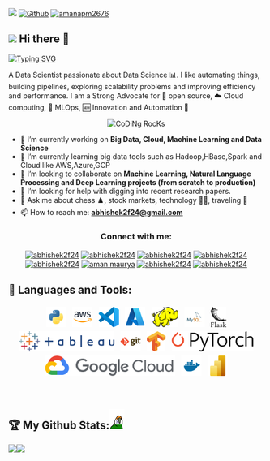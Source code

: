![](https://visitor-badge.laobi.icu/badge?page_id=abhishek2f24.abhishek2f24)
[![Github](https://img.shields.io/github/followers/abhishek2f24?label=Follow&style=social)](https://github.com/abhishek2f24)
<a href="https://twitter.com/abhishek2f24" target="blank"><img src="https://img.shields.io/twitter/follow/abhishek2f24?logo=twitter&style=plastic" alt="amanapm2676" /></a>
### <h2> <img src="https://emojis.slackmojis.com/emojis/images/1588315024/8823/hyperkitty.gif?1588315024" width="30" />&nbsp;Hi there 👋
[![Typing SVG](https://readme-typing-svg.herokuapp.com/?lines=<Coders>;I+am+<Abhishek>)](https://git.io/typing-svg)

A Data Scientist passionate about Data Science :bar_chart:. I like automating things, building pipelines, exploring scalability problems and improving efficiency and performance. I am a Strong Advocate for 📜 open source, :cloud: Cloud computing, 🚀 MLOps, :new: Innovation and Automation :robot: 
<p align='center'>
  <img src="https://github.com/SP-XD/SP-XD/blob/main/images/dev-working_rounded.gif?raw=true" href="https://github.com/sp-xd" alt="CoDiNg RocKs"  width="550"/><p>

- 🔭 I’m currently working on **Big Data, Cloud, Machine Learning and Data Science**
- 🌱 I’m currently learning big data tools such as Hadoop,HBase,Spark and Cloud like AWS,Azure,GCP
- 👯 I’m looking to collaborate on **Machine Learning, Natural Language Processing and Deep Learning projects (from scratch to production)**
- 🤔 I’m looking for help with digging into recent research papers.
- 💬 Ask me about chess :chess_pawn:, stock markets, technology :technologist:, traveling :compass:
- 📫 How to reach me: **abhishek2f24@gmail.com** 



<h3 align="center">Connect with me:</h3>
<p align="center">
<a href="https://twitter.com/abhishek2f24" target="blank"><img align="center" src="https://cdn.jsdelivr.net/npm/simple-icons@3.0.1/icons/twitter.svg" alt="abhishek2f24" height="30" width="40" /></a>
<a href="https://linkedin.com/in/abhishek2f24" target="blank"><img align="center" src="https://cdn.jsdelivr.net/npm/simple-icons@3/icons/linkedin.svg" alt="abhishek2f24" height="30" width="40" /></a>
<a href="https://stackoverflow.com/users/users/6696935/abhishek2f24" target="blank"><img align="center" src="https://cdn.jsdelivr.net/npm/simple-icons@3.0.1/icons/stackoverflow.svg" alt="abhishek2f24" height="30" width="40" /></a>
<a href="https://facebook.com/abhishek2f24" target="blank"><img align="center" src="https://cdn.jsdelivr.net/npm/simple-icons@3.0.1/icons/facebook.svg" alt="abhishek2f24" height="30" width="40" /></a>
<a href="https://instagram.com/abhishek2f24" target="blank"><img align="center" src="https://cdn.jsdelivr.net/npm/simple-icons@3.0.1/icons/instagram.svg" alt="abhishek2f24" height="30" width="40" /></a>
<a href="https://www.youtube.com/channel/UCy9aQiB05xGLymxkjyHb3Eg" target="blank"><img align="center" src="https://cdn.jsdelivr.net/npm/simple-icons@3.0.1/icons/youtube.svg" alt="aman maurya" height="30" width="40" /></a>
<a href="https://www.codechef.com/users/abhishek2f24" target="blank"><img align="center" src="https://cdn.jsdelivr.net/npm/simple-icons@3.1.0/icons/codechef.svg" alt="abhishek2f24" height="30" width="40" /></a>
<a href="https://www.hackerrank.com/abhishek2f24" target="blank"><img align="center" src="https://cdn.jsdelivr.net/npm/simple-icons@3.0.1/icons/hackerrank.svg" alt="abhishek2f24" height="30" width="40" /></a>
</p>


## 🧰 Languages and Tools:
<p align="center">
<img src="https://raw.githubusercontent.com/github/explore/80688e429a7d4ef2fca1e82350fe8e3517d3494d/topics/python/python.png" alt="Python" height="40" style="vertical-align:top; margin:4px">
<img src="https://raw.githubusercontent.com/github/explore/80688e429a7d4ef2fca1e82350fe8e3517d3494d/topics/aws/aws.png" alt="Javascript" height="40" style="vertical-align:top; margin:4px">
<img src="https://raw.githubusercontent.com/github/explore/80688e429a7d4ef2fca1e82350fe8e3517d3494d/topics/visual-studio-code/visual-studio-code.png" alt="VS Code" height="40" style="vertical-align:top; margin:4px">
<img src="https://raw.githubusercontent.com/github/explore/80688e429a7d4ef2fca1e82350fe8e3517d3494d/topics/azure/azure.png" alt="Bootstrap" height="40" style="vertical-align:top; margin:4px">
<img src="https://raw.githubusercontent.com/abhishek2f24/abhishek2f24/master/assets/hadoop.svg" alt="hadoop" height="40" style="vertical-align:top; margin:4px">
<img src="https://raw.githubusercontent.com/github/explore/80688e429a7d4ef2fca1e82350fe8e3517d3494d/topics/mysql/mysql.png" alt="MySQL" height="40" style="vertical-align:top; margin:4px">
<img src="https://raw.githubusercontent.com/abhishek2f24/abhishek2f24/master/assets/flask.svg" alt="flask" height="40" style="vertical-align:top; margin:4px">
<img src="https://raw.githubusercontent.com/abhishek2f24/abhishek2f24/master/assets/tableau.svg" alt="tableau" height="40" style="vertical-align:top; margin:4px">
<img src="https://raw.githubusercontent.com/github/explore/80688e429a7d4ef2fca1e82350fe8e3517d3494d/topics/git/git.png" alt="Git" height="40" style="vertical-align:top; margin:4px">
<img src="https://raw.githubusercontent.com/abhishek2f24/abhishek2f24/master/assets/tf.svg" alt="tensorflow" height="40" style="vertical-align:top; margin:4px">
<img src="https://raw.githubusercontent.com/abhishek2f24/abhishek2f24/master/assets/pytorch.svg" alt="PyTorch" height="40" style="vertical-align:top; margin:4px" alt="Windows" height="40" style="vertical-align:top; margin:4px">
<img src="https://raw.githubusercontent.com/abhishek2f24/abhishek2f24/master/assets/gcp.svg" alt="GCP" height="40" style="vertical-align:top; margin:4px">
<img src="https://raw.githubusercontent.com/abhishek2f24/abhishek2f24/master/assets/docker.svg" alt="Docker" height="40" style="vertical-align:top; margin:4px">
<img src="https://raw.githubusercontent.com/abhishek2f24/abhishek2f24/master/assets/powerbi.svg" alt="PowerBI" height="40" style="vertical-align:top; margin:4px">

</p>

<br />


## :trophy: My Github Stats:<img src="https://raw.githubusercontent.com/ItsAnunesS/ItsAnunesS/master/src/img/parrots/flags/indiaparrot.gif" width="30" height="40"/></h2>

<!--
![GitHub stats](https://readme-stats-cfgj2cxdy.vercel.app/api?username=abhishek2f24&count_private=true&show_icons=true&theme=tokyonight)
![Top Langs](https://readme-stats-cfgj2cxdy.vercel.app/api/top-langs/?username=abhishek2f24&hide=php&theme=tokyonight)
-->
<div>
<a href="https://github-readme-stats.vercel.app/api?username=abhishek2f24&theme=tokyonight">
  <img  align="left" src="https://github-readme-stats.vercel.app/api?username=abhishek2f24&count_private=true&show_icons=true&theme=tokyonight" />
</a>
<a href="https://github-readme-stats.vercel.app/api/top-langs/?username=abhishek2f24&hide=php&theme=tokyonight">
  <img align="left" src="https://github-readme-stats.vercel.app/api/top-langs/?username=abhishek2f24&hide=php&theme=tokyonight" />
</a>
</div>




[linkedin]: https://linkedin.com/in/abhishek2f24
[mail]: mailto:abhishek2f24@gmail.com
